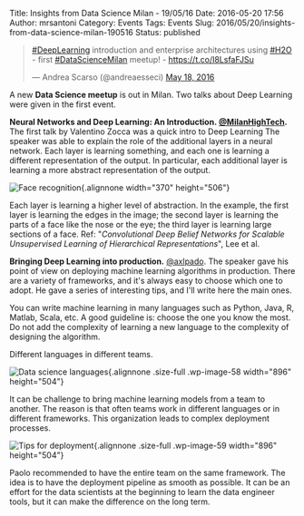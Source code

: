 Title: Insights from Data Science Milan - 19/05/16
Date: 2016-05-20 17:56
Author: mrsantoni
Category: Events
Tags: Events
Slug: 2016/05/20/insights-from-data-science-milan-190516
Status: published

<blockquote class="twitter-tweet" data-lang="en"><p lang="en" dir="ltr"><a href="https://twitter.com/hashtag/DeepLearning?src=hash">#DeepLearning</a> introduction and enterprise architectures using <a href="https://twitter.com/hashtag/H2O?src=hash">#H2O</a> - first <a href="https://twitter.com/hashtag/DataScienceMilan?src=hash">#DataScienceMilan</a> meetup! - <a href="https://t.co/I8LsfaFJSu">https://t.co/I8LsfaFJSu</a></p>&mdash; Andrea Scarso (@andreaesseci) <a href="https://twitter.com/andreaesseci/status/733044189349482496">May 18, 2016</a></blockquote>
<script async src="//platform.twitter.com/widgets.js" charset="utf-8"></script>

A new **Data Science meetup** is out in Milan. Two talks about Deep
Learning were given in the first event.

**Neural Networks and Deep Learning: An
Introduction. [@MilanHighTech](https://twitter.com/milanhightech).** The
first talk by Valentino Zocca was a quick intro to Deep Learning The
speaker was able to explain the role of the additional layers in a
neural network. Each layer is learning something, and each one is
learning a different representation of the output. In particular, each
additional layer is learning a more abstract representation of the
output.

![Face recognition](https://indico.io/blog/wp-content/uploads/2016/02/cnn_deeper.jpg){.alignnone
width="370" height="506"}

Each layer is learning a higher level of abstraction. In the example,
the first layer is learning the edges in the image; the second layer is
learning the parts of a face like the nose or the eye; the third layer
is learning large sections of a face. Ref: "*Convolutional Deep Belief
Networks for Scalable Unsupervised Learning of Hierarchical
Representations*", Lee et al.

**Bringing Deep Learning into production.**
[@axlpado](https://twitter.com/axlpado). The speaker gave his point of
view on deploying machine learning algorithms in production. There are a
variety of frameworks, and it's always easy to choose which one to
adopt. He gave a series of interesting tips, and I'll write here the
main ones.

You can write machine learning in many languages such as Python, Java,
R, Matlab, Scala, etc. A good guideline is: choose the one you know the
most. Do not add the complexity of learning a new language to the
complexity of designing the algorithm.

Different languages in different teams.

![Data science
languages]({filename}/images/20160519_193804-1.jpg){.alignnone
.size-full .wp-image-58 width="896" height="504"}

It can be challenge to bring machine learning models from a team to
another. The reason is that often teams work in different languages or
in different frameworks. This organization leads to complex deployment
processes.

![Tips for
deployment]({filename}/images/20160519_194315.jpg){.alignnone
.size-full .wp-image-59 width="896" height="504"}

Paolo recommended to have the entire team on the same framework. The
idea is to have the deployment pipeline as smooth as possible. It can be
an effort for the data scientists at the beginning to learn the data
engineer tools, but it can make the difference on the long term.

 
